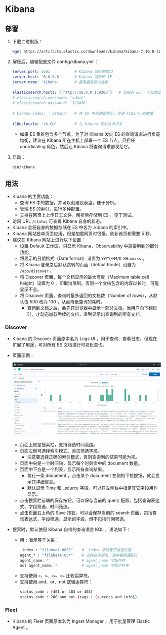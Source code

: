 # Kibana

## 部署

1. 下载二进制版：
    ```sh
    wget https://artifacts.elastic.co/downloads/kibana/kibana-7.10.0-linux-x86_64.tar.gz
    ```

2. 解压后，编辑配置文件 config/kibana.yml ：
    ```yml
    server.port: 5601           # Kibana 监听的端口
    server.host: '0.0.0.0'      # Kibana 监听的 IP
    server.name: 'kibana'       # 服务器显示的名称

    elasticsearch.hosts: ['http://10.0.0.1:9200']   # 连接到 ES ，可以指定多个 host ，如果前一个不能访问则使用后一个
    # elasticsearch.username: 'admin'
    # elasticsearch.password: '123456'

    # kibana.index: '.kibana'   # 在 ES 中创建该索引，存储 Kibana 的数据

    i18n.locale: 'zh-CN'        # 让 Kibana 网站显示中文
    ```
    - 如果 ES 集群包含多个节点，为了对 Kibana 发向 ES 的查询请求进行负载均衡，建议在 Kibana 所在主机上部署一个 ES 节点，只担任 coordinating 角色，然后让 Kibana 将查询请求都发给它。

3. 启动：
    ```sh
    bin/kibana
    ```

## 用法

- Kibana 的主要功能：
  - 查询 ES 中的数据，并可以创建仪表盘，便于分析。
  - 管理 ES 的索引，进行多种配置。
  - 支持在网页上上传日志文件，解析后存储到 ES ，便于测试。
- 访问 URL `/status` 可查看 Kibana 自身的状态。
- Kibana 会将自身的数据存储在 ES 中名为 .kibana 的索引中。
- Kibana 网站是单页面应用，但是加载网页时很慢，刷新首页都需要 5 秒。
- 建议在 Kibana 网站上进行以下设置：
  - 设置 Default 工作区，只显示 Kibana、Observability 中需要用到的部分功能。
  - 将显示的日期格式（Date format）设置为 `YYYY/MM/D HH:mm:ss` 。
  - 将 Kibana 登录之后默认跳转的页面（defaultRoute）设置为 `/app/discover` 。
  - 将 Discover 页面，每个文档显示的最大高度（Maximum table cell height）设置为 0 ，即取消限制。否则一个文档包含的内容过长时，可能显示不全。
  - 将 Discover 页面，查询时最多返回的文档数（Number of rows），从默认值 500 改为 100 ，从而降低查询的耗时。
    - 查询到文档之后，会先在浏览器中显示一部分文档。当用户向下翻页时，才动态加载后续的文档，直到显示出查询到的所有文档。

### Discover

- Kibana 的 Discover 页面原本名为 Logs UI ，用于查询、查看日志。但现在扩展了用途，可对所有 ES 文档进行可视化查询。
- 页面示例：

  ![](./kibana_discover.png)

  - 页面上侧是搜索栏，支持筛选时间范围。
  - 页面左侧可选择索引模式、添加筛选字段。
    - 注意要选择正确的索引模式，否则查询到的结果可能为空。
  - 页面中央是一个时间轴，显示每个时刻命中的 document 数量。
  - 页面中下方是一个列表，显示所有查询结果。
    - 每行一条 document ，点击某个 document 左侧的下拉按钮，就会显示其详细信息。
    - 默认显示 Time 和 _source 字段，可以在左侧栏中指定其它字段用作显示。
  - 点击搜索栏前端的保存按钮，可以保存当前的 query 配置，包括查询表达式、字段筛选、时间筛选。
  - 点击页面右上角的 Save 按钮，可以会保存当前的 search 页面，包括查询表达式、字段筛选、显示的字段，但不包括时间筛选。

- 搜索时，默认使用 Kibana 自带的查询语言 KQL ，语法如下：
  - 用 `:` 表示等于关系：
    ```sh
    _index : "filebeat-0001"    # _index 字段等于指定的值
    agent_* : "filebeat-00*"    # 支持在字段名、值中使用通配符
    agent_name: *               # agent_name 字段存在
    not agent_name: *           # agent_name 字段不存在
    ```
  - 支持使用 `<`、`>`、`<=`、`>=` 比较运算符。
  - 支持使用 and、or、not 逻辑运算符：
    ```sh
    status_code : (401 or 403 or 404)
    status_code : 200 and not (tags : (success and info))
    ```

### Fleet

- Kibana 的 Fleet 页面原本名为 Ingest Manager ，用于批量管理 Elastic Agent 。
